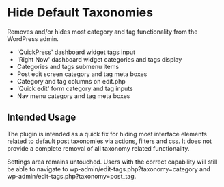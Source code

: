 Hide Default Taxonomies
=======================
Removes and/or hides most category and tag functionality from the WordPress admin.

+ 'QuickPress' dashboard widget tags input
+ 'Right Now' dashboard widget categories and tags display
+ Categories and tags submenu items
+ Post edit screen category and tag meta boxes
+ Category and tag columns on edit.php
+ 'Quick edit' form category and tag inputs
+ Nav menu category and tag meta boxes

## Intended Usage

The plugin is intended as a quick fix for hiding most interface elements related to default post taxonomies via actions, filters and css. It does not provide a complete removal of all taxonomy related functionality.

Settings area remains untouched. Users with the correct capability will still be able to navigate to wp-admin/edit-tags.php?taxonomy=category and wp-admin/edit-tags.php?taxonomy=post_tag.
